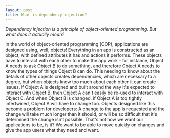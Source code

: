 ```yaml
---
layout: post
title: What is dependency injection?
---
```


_Dependency injection is a principle of object-oriented programming. But what does it actually mean?_

In the world of object-oriented programming (OOP), applications are designed using, well, objects! Everything in an app is constructed as an object, with defined attributes it has and actions it performs. These objects have to interact with each other to make the app work - for instance, Object A needs to ask Object B to do something, and therefore Object A needs to know the types of things Object B can do. This needing to know about the details of other objects creates dependencies, which are necessary to a degree, but when objects know too much about each other it can create issues. If Object A is designed and built around the way it's expected to interact with Object B, then Object A can't easily be re-used to interact with Object C. And when Object B is changed, if Object A is too tightly intertwined, Object A will have to change too. Objects designed like this become a problem for developers: A change to the app is requested and the change will take much longer than it should, or will be so difficult that it's determined the change isn't possible. That's not how we want our applications to be, is it? We want to be able to move quickly on changes and give the app users what they need and want.
